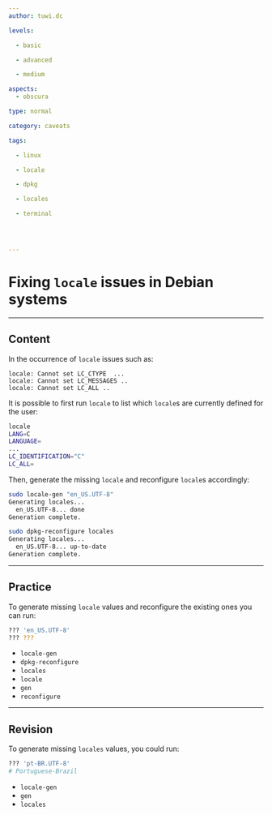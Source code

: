```yaml
---
author: tuwi.dc

levels:

  - basic

  - advanced

  - medium

aspects:
  - obscura

type: normal

category: caveats

tags:

  - linux

  - locale

  - dpkg

  - locales

  - terminal




---
```


# Fixing `locale` issues in Debian systems

---
## Content

In the occurrence of `locale` issues such as:
```
locale: Cannot set LC_CTYPE  ...
locale: Cannot set LC_MESSAGES ..
locale: Cannot set LC_ALL ..

```

It is possible to first run `locale` to list which `locale`s are currently defined for the user:

```bash
locale
LANG=C
LANGUAGE=
...
LC_IDENTIFICATION="C"
LC_ALL=
```

Then, generate the missing `locale` and reconfigure `locale`s accordingly:
```bash
sudo locale-gen "en_US.UTF-8"
Generating locales...
  en_US.UTF-8... done
Generation complete.
```
```bash
sudo dpkg-reconfigure locales
Generating locales...
  en_US.UTF-8... up-to-date
Generation complete.
```

---
## Practice

To generate missing `locale` values and reconfigure the existing ones you can run:
```bash
??? 'en_US.UTF-8'
??? ???
```

* `locale-gen`
* `dpkg-reconfigure`
* `locales`
* `locale`
* `gen`
* `reconfigure`

---
## Revision

To generate missing `locales`  values, you could run:
```bash
??? 'pt-BR.UTF-8' 
# Portuguese-Brazil
```

* `locale-gen`
* `gen`
* `locales`

 

